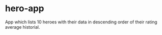 # hero-app
App which lists 10 heroes with their data in descending order of their rating average historial. 
